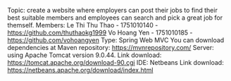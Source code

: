Topic: create a website where employers can post their jobs to find their best suitable members and employees can search and pick a great job for themself.
Members:
Le Thi Thu Thao - 1751010140 - https://github.com/thuthaokg1999
Vo Hoang Yen - 1751010185 - https://github.com/vohoangyen
Type: Spring Web MVC
You can download dependencies at Maven repository: https://mvnrepository.com/
Server: using Apache Tomcat version 9.0.44.
Link download: https://tomcat.apache.org/download-90.cgi
IDE: Netbeans
Link download: https://netbeans.apache.org/download/index.html
